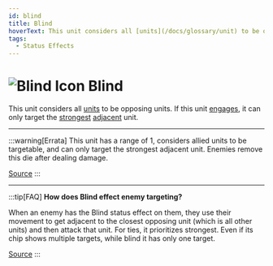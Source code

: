 ```yaml
---
id: blind
title: Blind
hoverText: This unit considers all [units](/docs/glossary/unit) to be opposing units. If this unit [engages](/docs/battles/adventurer-turn/engage), it can only target the [strongest](/docs/glossary/strongest) [adjacent](/docs/glossary/adjacent) unit.
tags:
  - Status Effects
---
```


# <img src="/icons/blind.svg" alt="Blind Icon" /> Blind

This unit considers all [units](/docs/glossary/unit) to be opposing units. If this unit [engages](/docs/battles/adventurer-turn/engage), it can only target the [strongest](/docs/glossary/strongest) [adjacent](/docs/glossary/adjacent) unit.

---

:::warning[Errata]
This unit has a range of 1, considers allied units to be targetable, and can only target the strongest adjacent unit. Enemies remove this die after dealing damage.

<a href="https://discord.com/channels/273472391403798528/734891265690304634/1426011120522760232" target="_blank">Source</a>
:::

---

:::tip[FAQ]
**How does Blind effect enemy targeting?**

When an enemy has the Blind status effect on them, they use their movement to get adjacent to the closest opposing unit (which is all other units) and then attack that unit. For ties, it prioritizes strongest. Even if its chip shows multiple targets, while blind it has only one target.

<a href="https://support.chiptheorygames.com/support/solutions/articles/33000293226" target="_blank">Source</a>
:::
